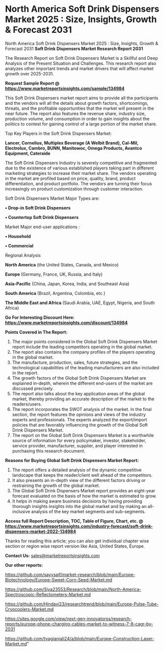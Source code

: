 # North America Soft Drink Dispensers Market 2025 : Size, Insights, Growth & Forecast 2031
North America Soft Drink Dispensers Market 2025 : Size, Insights, Growth & Forecast 2031
<strong>Soft Drink Dispensers Market Research Report 2031</strong>

The Research Report on Soft Drink Dispensers Market is a Skillful and Deep Analysis of the Present Situation and Challenges. This research report also analyzes other important trends and market drivers that will affect market growth over 2025-2031.

<strong>Request Sample Report @ <a href=https://www.marketreportsinsights.com/sample/134984>https://www.marketreportsinsights.com/sample/134984</a></strong>

This Soft Drink Dispensers market report aims to provide all the participants and the vendors will all the details about growth factors, shortcomings, threats, and the profitable opportunities that the market will present in the near future. The report also features the revenue share, industry size, production volume, and consumption in order to gain insights about the politics to contest for gaining control of a large portion of the market share.

Top Key Players in the Soft Drink Dispensers Market:

<strong>Lancer, Cornelius, Multiplex Beverage (A Welbit Brand), Cal-Mil, Electrolux, Cambro, BUNN, Manitowoc, Omega Products, Avantco Equipment, Cateraide</strong>

The Soft Drink Dispensers Industry is severely competitive and fragmented due to the existence of various established players taking part in different marketing strategies to increase their market share. The vendors operating in the market are profiled based on price, quality, brand, product differentiation, and product portfolio. The vendors are turning their focus increasingly on product customization through customer interaction.

Soft Drink Dispensers Market Major Types are:

<strong>• Drop-in Soft Drink Dispensers

• Countertop Soft Drink Dispensers</strong>

Market Major end-user applications :

<strong>• Household

• Commercial</strong>

Regional Analysis

</u><strong><b>North America</b></strong> (the United States, Canada, and Mexico)

<strong><b>Europe </b></strong>(Germany, France, UK, Russia, and Italy)

<strong><b>Asia-Pacific</b></strong> (China, Japan, Korea, India, and Southeast Asia)

<strong><b>South America</b></strong> (Brazil, Argentina, Colombia, etc.)

<strong><b>The Middle East and Africa</b></strong> (Saudi Arabia, UAE, Egypt, Nigeria, and South Africa)

<strong>Go For Interesting Discount Here: <a href=https://www.marketreportsinsights.com/discount/134984>https://www.marketreportsinsights.com/discount/134984</a></strong>

<strong>Points Covered in The Report:</strong>
<ol>
  <li>The major points considered in the Global Soft Drink Dispensers Market report include the leading competitors operating in the global market.</li>
  <li>The report also contains the company profiles of the players operating in the global market.</li>
  <li>The manufacture, production, sales, future strategies, and the technological capabilities of the leading manufacturers are also included in the report.</li>
  <li>The growth factors of the Global Soft Drink Dispensers Market are explained in-depth, wherein the different end-users of the market are discussed precisely.</li>
  <li>The report also talks about the key application areas of the global market, thereby providing an accurate description of the market to the readers/users.</li>
  <li>The report incorporates the SWOT analysis of the market. In the final section, the report features the opinions and views of the industry experts and professionals. The experts analyzed the export/import policies that are favorably influencing the growth of the Global Soft Drink Dispensers Market.</li>
  <li>The report on the Global Soft Drink Dispensers Market is a worthwhile source of information for every policymaker, investor, stakeholder, service provider, manufacturer, supplier, and player interested in purchasing this research document.</li>
</ol>
<strong>Reasons for Buying Global Soft Drink Dispensers Market Report:</strong>

<ol>
  <li>The report offers a detailed analysis of the dynamic competitive landscape that keeps the reader/client well ahead of the competitors.</li>
  <li>It also presents an in-depth view of the different factors driving or restraining the growth of the global market.</li>
  <li>The Global Soft Drink Dispensers Market report provides an eight-year forecast evaluated on the basis of how the market is estimated to grow.</li>
  <li>It helps in making aware business decisions by having providing thorough insights insights into the global market and by making an all-inclusive analysis of the key market segments and sub-segments.</li>
</ol>
<strong>Access full Report Description, TOC, Table of Figure, Chart, etc. @ <a href=https://www.marketreportsinsights.com/industry-forecast/soft-drink-dispensers-market-2022-134984>https://www.marketreportsinsights.com/industry-forecast/soft-drink-dispensers-market-2022-134984</a></strong>


Thanks for reading this article; you can also get individual chapter wise section or region wise report version like Asia, United States, Europe.

<strong>Contact Us:</strong>
sales@marketreportsinsights.com

<strong>Our other reports:</strong>

<a href=https://github.com/sayysaif/market-research/blob/main/Europe-Biotechnology/Europe-Sweet-Corn-Seed-Market.md>https://github.com/sayysaif/market-research/blob/main/Europe-Biotechnology/Europe-Sweet-Corn-Seed-Market.md</a>

<a href=https://github.com/Siya23553/Research/blob/main/North-America-Spectroscopic-Reflectometers-Market.md>https://github.com/Siya23553/Research/blob/main/North-America-Spectroscopic-Reflectometers-Market.md</a>

<a href=https://github.com/Hindavi23/researchtrend/blob/main/Europe-Pulse-Tube-Cryocoolers-Market.md>https://github.com/Hindavi23/researchtrend/blob/main/Europe-Pulse-Tube-Cryocoolers-Market.md</a>

<a href=https://sites.google.com/view/next-gen-innovatorss/research-reports/europe-phone-charging-cables-market-to-witness-7-8-cagr-by-2031>https://sites.google.com/view/next-gen-innovatorss/research-reports/europe-phone-charging-cables-market-to-witness-7-8-cagr-by-2031</a>

<a href=https://github.com/tyagianjali24/a/blob/main/Europe-Construction-Laser-Market.md>https://github.com/tyagianjali24/a/blob/main/Europe-Construction-Laser-Market.md</a>"
